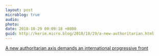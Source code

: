 ```yaml
---
layout: post
microblog: true
audio: 
photo: 
date: 2018-10-29 09:09:18 +0800
guid: http://kerim.micro.blog/2018/10/29/a-new-authoritarian.html
---
```

[A new authoritarian axis demands an international progressive front](https://www.theguardian.com/commentisfree/ng-interactive/2018/sep/13/bernie-sanders-international-progressive-front)

